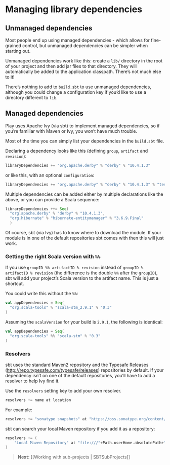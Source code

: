 <!--- Copyright (C) 2009-2013 Typesafe Inc. <http://www.typesafe.com> -->
# Managing library dependencies

## Unmanaged dependencies

Most people end up using managed dependencies - which allows for fine-grained control, but unmanaged dependencies can be simpler when starting out.

Unmanaged dependencies work like this: create a `lib/` directory in the root of your project and then add jar files to that directory. They will automatically be added to the application classpath. There’s not much else to it!

There’s nothing to add to `build.sbt` to use unmanaged dependencies, although you could change a configuration key if you’d like to use a directory different to `lib`.

## Managed dependencies

Play uses Apache Ivy (via sbt) to implement managed dependencies, so if you’re familiar with Maven or Ivy, you won’t have much trouble.

Most of the time you can simply list your dependencies in the `build.sbt` file. 

Declaring a dependency looks like this (defining `group`, `artifact` and `revision`):

```scala
libraryDependencies += "org.apache.derby" % "derby" % "10.4.1.3"
```

or like this, with an optional `configuration`:

```scala
libraryDependencies += "org.apache.derby" % "derby" % "10.4.1.3" % "test"
```

Multiple dependencies can be added either by multiple declarations like the above, or you can provide a Scala sequence:

```scala
libraryDependencies ++= Seq(
  "org.apache.derby" % "derby" % "10.4.1.3",
  "org.hibernate" % "hibernate-entitymanager" % "3.6.9.Final"
  )
```

Of course, sbt (via Ivy) has to know where to download the module. If your module is in one of the default repositories sbt comes with then this will just work.

### Getting the right Scala version with `%%`

If you use `groupID %% artifactID % revision` instead of `groupID % artifactID % revision` (the difference is the double `%%` after the `groupID`), sbt will add your project’s Scala version to the artifact name. This is just a shortcut. 

You could write this without the `%%`:

```scala
val appDependencies = Seq(
  "org.scala-tools" % "scala-stm_2.9.1" % "0.3"
)
```

Assuming the `scalaVersion` for your build is `2.9.1`, the following is identical:

```scala
val appDependencies = Seq(
  "org.scala-tools" %% "scala-stm" % "0.3"
)
```

### Resolvers

sbt uses the standard Maven2 repository and the Typesafe Releases (<http://repo.typesafe.com/typesafe/releases>) repositories by default. If your dependency isn’t on one of the default repositories, you’ll have to add a resolver to help Ivy find it.

Use the `resolvers` setting key to add your own resolver.

```scala
resolvers += name at location
```

For example:

```scala
resolvers += "sonatype snapshots" at "https://oss.sonatype.org/content/repositories/snapshots/"
```

sbt can search your local Maven repository if you add it as a repository:

```scala
resolvers += (
    "Local Maven Repository" at "file:///"+Path.userHome.absolutePath+"/.m2/repository"
)
```


> **Next:** [[Working with sub-projects | SBTSubProjects]]
